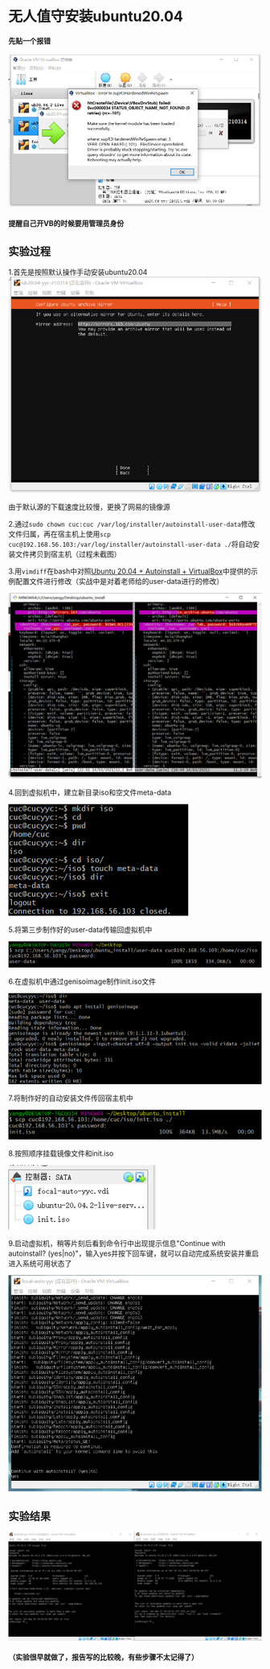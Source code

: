 # 无人值守安装ubuntu20.04

#### 先贴一个报错
![error](img/StupidError.png)
#### 提醒自己开VB的时候要用管理员身份

## 实验过程

1.首先是按照默认操作手动安装ubuntu20.04
![resource](img/resource.png)

由于默认源的下载速度比较慢，更换了网易的镜像源

2.通过`sudo chown cuc:cuc /var/log/installer/autoinstall-user-data`修改文件归属，再在宿主机上使用`scp cuc@192.168.56.103:/var/log/installer/autoinstall-user-data ./`将自动安装文件拷贝到宿主机（过程未截图）

3.用`vimdiff`在bash中对照[Ubuntu 20.04 + Autoinstall + VirtualBox](https://gist.github.com/bitsandbooks/6e73ec61a44d9e17e1c21b3b8a0a9d4c)中提供的示例配置文件进行修改（实战中是对着老师给的user-data进行的修改）

![publish](img/publish.png)

4.回到虚拟机中，建立新目录iso和空文件meta-data
 
![prepare](img/prepare.png) 

5.将第三步制作好的user-data传输回虚拟机中
 
![CopyToLinux](img/CopyToLinux.png)

6.在虚拟机中通过genisoimage制作init.iso文件

![mkiso](img/mkiso.png)

7.将制作好的自动安装文件传回宿主机中

![CopyToWindows](img/CopyToWindows.png)

8.按照顺序挂载镜像文件和init.iso

![mount](img/mount.png)

9.启动虚拟机，稍等片刻后看到命令行中出现提示信息"Continue with autoinstall? (yes|no)"，输入yes并按下回车键，就可以自动完成系统安装并重启进入系统可用状态了

![finish](img/finish.png)

## 实验结果
![result](img/result.png)

#### （实验很早就做了，报告写的比较晚，有些步骤不太记得了）
